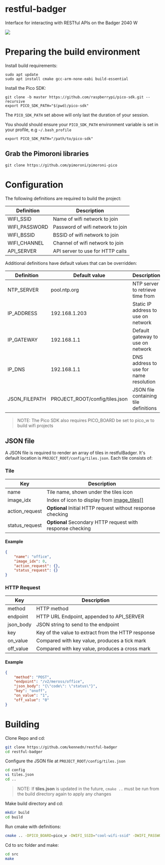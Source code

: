 # restful-badger
Interface for interacting with RESTful APIs on the Badger 2040 W

![](./media/demo.gif)

# Preparing the build environment

Install build requirements:

```shell
sudo apt update
sudo apt install cmake gcc-arm-none-eabi build-essential
```

Install the Pico SDK:

```shell 
git clone -b master https://github.com/raspberrypi/pico-sdk.git --recursive
export PICO_SDK_PATH="$(pwd)/pico-sdk"
```

The `PICO_SDK_PATH` set above will only last the duration of your session.

You should should ensure your `PICO_SDK_PATH` environment variable is set in your profile, e.g `~/.bash_profile`

```shell
export PICO_SDK_PATH="/path/to/pico-sdk"
```

## Grab the Pimoroni libraries

```shell
git clone https://github.com/pimoroni/pimoroni-pico
```

# Configuration

The following definitions are required to build the project:

| Definition          | Description                                    |
|---------------------|------------------------------------------------|
| WIFI_SSID           | Name of wifi network to join                   |
| WIFI_PASSWORD       | Password of wifi network to join               |
| WIFI_BSSID          | BSSID of wifi network to join                  |
| WIFI_CHANNEL        | Channel of wifi network to join                |
| API_SERVER          | API server to use for HTTP calls               |

Additional definitions have default values that can be overridden:

| Definition          | Default value  | Description                            |
|---------------------|----------------|----------------------------------------|
| NTP_SERVER          | pool.ntp.org   | NTP server to retrieve time from       |
| IP_ADDRESS          | 192.168.1.203  | Static IP address to use on network    |
| IP_GATEWAY          | 192.168.1.1    | Default gateway to use on network      |
| IP_DNS              | 192.168.1.1    | DNS address to use for name resolution |
| JSON_FILEPATH       | PROJECT_ROOT/config/tiles.json | JSON file containing tile definitions |

> NOTE: The Pico SDK also requires PICO_BOARD be set to pico_w to build wifi projects

## JSON file

A JSON file is required to render an array of tiles in restfulBadger. It's default location is `PROJECT_ROOT/config/tiles.json`. Each tile consists of:

### Tile

| Key                        | Description                                   |
|----------------------------|-----------------------------------------------|
| name                       | Tile name, shown under the tiles icon         |
| image_idx                  | Index of icon to display from [image_tiles[]](/src/images.h#54) |
| action_request             | **Optional** Initial HTTP request without response checking   |
| status_request             | **Optional** Secondary HTTP request with response checking   |

#### Example

```json
{
    "name": "office",
    "image_idx": 0,
    "action_request": {},
    "status_request": {}
}
```


### HTTP Request

| Key                        | Description                                   |
|----------------------------|-----------------------------------------------|
| method                     | HTTP method                                   |
| endpoint                   | HTTP URL Endpoint, appended to API_SERVER     |
| json_body                  | JSON string to send to the endpoint           |
| key                        | Key of the value to extract from the HTTP response         |
| on_value                   | Compared with key value, produces a tick mark |
| off_value                  | Compared with key value, produces a cross mark |


#### Example

```json
{
    "method": "POST",
    "endpoint": "/v2/meross/office",
    "json_body": "{\"code\": \"status\"}",
    "key": "onoff",
    "on_value": "1",
    "off_value": "0"
}
```

# Building 

Clone Repo and cd:

```bash
git clone https://github.com/kennedn/restful-badger
cd restful-badger
```
Configure the JSON file at `PROJECT_ROOT/config/tiles.json`

```bash
cd config
vi tiles.json
cd ..
```

> NOTE: If **tiles.json** is updated in the future, `cmake ..` must be run from the build directory again to apply any changes

Make build directory and cd:

```bash
mkdir build
cd build
```


Run cmake with definitions:

```bash
cmake .. -DPICO_BOARD=pico_w -DWIFI_SSID="cool-wifi-ssid" -DWIFI_PASSWORD="cool-wifi-password" -DWIFI_BSSID=66:55:44:33:22:11 -DWIFI_CHANNEL=9 -DAPI_SERVER="api.cool.com"
```

Cd to src folder and make:

```bash
cd src
make
```